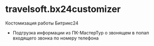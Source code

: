 # travelsoft.bx24customizer
Костомизация работы Битрикс24

* Подгрузка информации из ПК-МастерТур о звонящем в попап входящего звонка по номеру телефона
